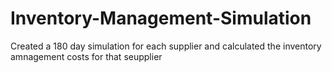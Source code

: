 # Inventory-Management-Simulation
Created a 180 day simulation for each supplier and calculated the inventory amnagement costs for that seupplier 
